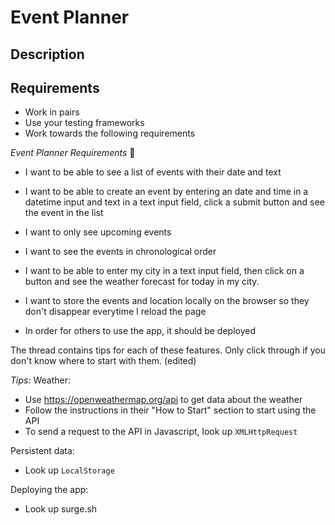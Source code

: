# Event Planner 

## Description 

## Requirements
- Work in pairs
- Use your testing frameworks
- Work towards the following requirements

*Event Planner Requirements*  :calendar:

- I want to be able to see a list of events with their date and text
- I want to be able to create an event by entering an date and time in a datetime input and text in a text input field, click a submit button and see the event in the list
- I want to only see upcoming events
- I want to see the events in chronological order

- I want to be able to enter my city in a text input field, then click on a button and see the weather forecast for today in my city.

- I want to store the events and location locally on the browser so they don't disappear everytime I reload the page

- In order for others to use the app, it should be deployed

The thread contains tips for each of these features. Only click through if you don't know where to start with them. (edited)

*Tips:*
Weather:
- Use https://openweathermap.org/api to get data about the weather
- Follow the instructions in their "How to Start" section to start using the API
- To send a request to the API in Javascript, look up `XMLHttpRequest`

Persistent data:
- Look up `LocalStorage`

Deploying the app:
- Look up surge.sh